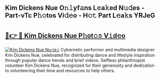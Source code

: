## Kim Dickens Nue O𝚗𝚕yf𝚊ns L𝚎a𝚔ed N𝚞𝚍es - Part-vTc P𝚑𝚘tos Vi𝚍𝚎o - H𝚘𝚝 Part L𝚎a𝚔s YRJeG

# <h2><a href="http://kf0uco.oniu.top/?m=Kim+Dickens+Nue">🔗👉 🔴 Kim Dickens Nue P𝚑ot𝚘𝚜 V𝚒d𝚎o</a></h2>

[![Kim Dickens Nue Nu𝚍e𝚜](https://i.imgur.com/0qMVB7G.gif)](http://kf0uco.oniu.top/?m=Kim+Dickens+Nue)
Cybernetic performer and multimedia designer Kim Dickens Nue, celebrated for distributing dance and lifestyle inspiration through popular dance trends and brief videos. Selfless philanthropist volunteer Kim Dickens Nue, recognized for their generosity and dedication to volunteering their time and resources to help others.  
